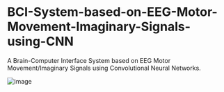 # BCI-System-based-on-EEG-Motor-Movement-Imaginary-Signals-using-CNN
A Brain-Computer Interface System based on EEG Motor Movement/Imaginary Signals using Convolutional Neural Networks.  
  
![image](https://user-images.githubusercontent.com/91376371/192563393-004f1d0a-ad88-4047-bc89-563a8e566ff1.png)


